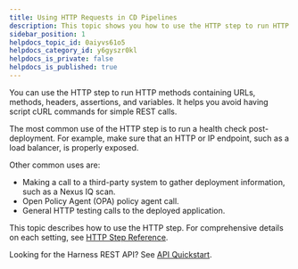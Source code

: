 ```yaml
---
title: Using HTTP Requests in CD Pipelines
description: This topic shows you how to use the HTTP step to run HTTP methods containing URLs, methods, headers, assertions, and variables.
sidebar_position: 1
helpdocs_topic_id: 0aiyvs61o5
helpdocs_category_id: y6gyszr0kl
helpdocs_is_private: false
helpdocs_is_published: true
---
```


You can use the HTTP step to run HTTP methods containing URLs, methods, headers, assertions, and variables. It helps you avoid having script cURL commands for simple REST calls.

The most common use of the HTTP step is to run a health check post-deployment. For example, make sure that an HTTP or IP endpoint, such as a load balancer, is properly exposed.

Other common uses are:

* Making a call to a third-party system to gather deployment information, such as a Nexus IQ scan.
* Open Policy Agent (OPA) policy agent call.
* General HTTP testing calls to the deployed application.

This topic describes how to use the HTTP step. For comprehensive details on each setting, see [HTTP Step Reference](../../cd-technical-reference/cd-gen-ref-category/http-step.md).

Looking for the Harness REST API? See [API Quickstart](../../../platform/16_APIs/api-quickstart.md).
